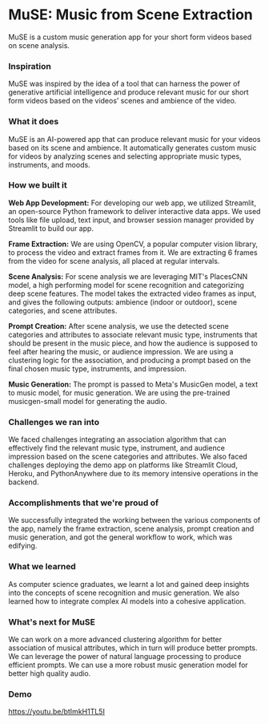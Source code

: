 # MuSE: Music from Scene Extraction

MuSE is a custom music generation app for your short form videos based on scene analysis.

### Inspiration

MuSE was inspired by the idea of a tool that can harness the power of generative artificial intelligence and produce relevant music for our short form videos based on the videos’ scenes and ambience of the video.

### What it does

MuSE is an AI-powered app that can produce relevant music for your videos based on its scene and ambience. It automatically generates custom music for videos by analyzing scenes and selecting appropriate music types, instruments, and moods.

### How we built it

**Web App Development:** For developing our web app, we utilized Streamlit, an open-source Python framework to deliver interactive data apps. We used tools like file upload, text input, and browser session manager provided by Streamlit to build our app.

**Frame Extraction:** We are using OpenCV, a popular computer vision library, to process the video and extract frames from it. We are extracting 6 frames from the video for scene analysis, all placed at regular intervals.

**Scene Analysis:** For scene analysis we are leveraging MIT's PlacesCNN model, a high performing model for scene recognition and categorizing deep scene features. The model takes the extracted video frames as input, and gives the following outputs: ambience (indoor or outdoor), scene categories, and scene attributes.

**Prompt Creation:** After scene analysis, we use the detected scene categories and attributes to associate relevant music type, instruments that should be present in the music piece, and how the audience is supposed to feel after hearing the music, or audience impression. We are using a clustering logic for the association, and producing a prompt based on the final chosen music type, instruments, and impression.

**Music Generation:** The prompt is passed to Meta's MusicGen model, a text to music model, for music generation. We are using the pre-trained musicgen-small model for generating the audio.

### Challenges we ran into

We faced challenges integrating an association algorithm that can effectively find the relevant music type, instrument, and audience impression based on the scene categories and attributes. We also faced challenges deploying the demo app on platforms like Streamlit Cloud, Heroku, and PythonAnywhere due to its memory intensive operations in the backend.

### Accomplishments that we're proud of

We successfully integrated the working between the various components of the app, namely the frame extraction, scene analysis, prompt creation and music generation, and got the general workflow to work, which was edifying.

### What we learned

As computer science graduates, we learnt a lot and gained deep insights into the concepts of scene recognition and music generation. We also learned how to integrate complex AI models into a cohesive application.

### What's next for MuSE

We can work on a more advanced clustering algorithm for better association of musical attributes, which in turn will produce better prompts. We can leverage the power of natural language processing to produce efficient prompts. We can use a more robust music generation model for better high quality audio.

### Demo

https://youtu.be/btImkH1TL5I
